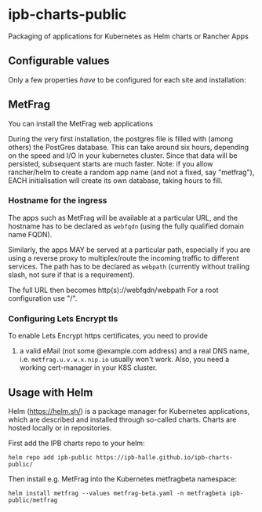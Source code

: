 # ipb-charts-public
Packaging of applications for Kubernetes as Helm charts or Rancher Apps

## Configurable values

Only a few properties *have* to be configured for each site and installation:

## MetFrag

You can install the MetFrag web applications

During the very first installation, the postgres file is filled
with (among others) the PostGres database. This can take around six hours,
depending on the speed and I/O in your kubernetes cluster. Since that data
will be persisted, subsequent starts are much faster. Note: if you allow
rancher/helm to create a random app name (and not a fixed, say "metfrag"),
EACH initialisation will create its own database, taking hours to fill.

### Hostname for the ingress

The apps such as MetFrag will be available at a particular URL,
and the hostname has to be declared as `webfqdn` (using the fully qualified domain name FQDN).

Similarly, the apps MAY be served at a particular path,
especially if you are using a reverse proxy to multiplex/route
the incoming traffic to different services. The path has to be
declared as `webpath` (currently without trailing slash, not sure if that
  is a requirement).

The full URL then becomes http(s)://webfqdn/webpath
For a root configuration use "/".

### Configuring Lets Encrypt tls

To enable Lets Encrypt https certificates, you need to provide
1) a valid eMail (not some @example.com address) and a real DNS name,
i.e. `metfrag.u.v.w.x.nip.io` usually won't work. Also, you need
a working cert-manager in your K8S cluster.

## Usage with Helm

Helm (https://helm.sh/) is a package manager for Kubernetes applications,
which are described and installed through so-called charts. Charts are hosted
locally or in repositories.

First add the IPB charts repo to your helm:
```
helm repo add ipb-public https://ipb-halle.github.io/ipb-charts-public/
```

Then install e.g. MetFrag into the Kubernetes metfragbeta namespace:
```
helm install metfrag --values metfrag-beta.yaml -n metfragbeta ipb-public/metfrag
```
